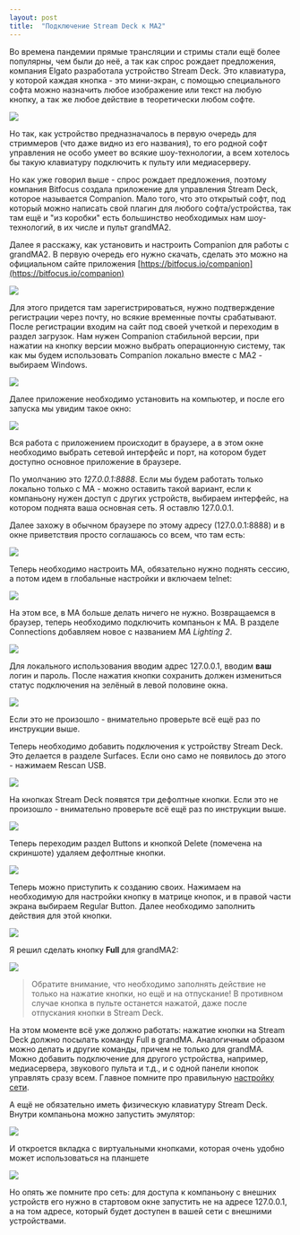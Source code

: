 ```yaml
---
layout: post
title:  "Подключение Stream Deck к МА2"
---
```


Во времена пандемии прямые трансляции и стримы стали ещё более популярны, чем были до неё, а так как спрос рождает предложения, компания Elgato разработала устройство Stream Deck. 
Это клавиатура, у которой каждая кнопка - это мини-экран, с помощью специального софта можно назначить любое изображение или текст на любую кнопку, а так же любое действие в теоретически любом софте.

![](/static/notes/companion/000.png)

Но так, как устройство предназначалось в первую очередь для стриммеров (что даже видно из его названия), то его родной софт управления не особо умеет во всякие шоу-технологии, а всем хотелось бы такую клавиатуру подключить к пульту или медиасерверу. 

Но как уже говорил выше - спрос рождает предложения, поэтому компания Bitfocus создала приложение для управления Stream Deck, которое называется Companion. Мало того, что это открытый софт, под который можно написать свой плагин для любого софта/устройства, так там ещё и "из коробки" есть большинство необходимых нам шоу-технологий, в их числе и пульт grandMA2.

Далее я расскажу, как установить и настроить Companion для работы с grandMA2. В первую очередь его нужно скачать, сделать это можно на официальном сайте приложения [https://bitfocus.io/companion](https://bitfocus.io/companion)

![](/static/notes/companion/001.png)

Для этого придется там зарегистрироваться, нужно подтверждение регистрации через почту, но всякие  временные почты срабатывают. После регистрации входим на сайт под своей учеткой и переходим в раздел загрузок. Нам нужен Companion стабильной версии, при нажатии на кнопку версии можно выбрать операционную систему, так как мы будем использовать Companion локально вместе с MA2 -  выбираем Windows. 

![](/static/notes/companion/002.png)

Далее приложение необходимо установить на компьютер, и после его запуска мы увидим такое окно:

![](/static/notes/companion/003.png)

Вся работа с приложением происходит в браузере, а в этом окне необходимо выбрать сетевой интерфейс и порт, на котором будет доступно основное приложение в браузере.

По умолчанию это *127.0.0.1:8888*. Если мы будем работать только локально только с МА - можно оставить такой вариант, если к компаньону нужен доступ с других устройств, выбираем интерфейс, на котором поднята ваша основная сеть. Я оставлю 127.0.0.1.

Далее захожу в обычном браузере по этому адресу (127.0.0.1:8888) и в окне приветствия просто соглашаюсь со всем, что там есть:

![](/static/notes/companion/004.png)

Теперь необходимо настроить МА, обязательно нужно поднять сессию, а потом идем в глобальные настройки и включаем telnet:

![](/static/notes/companion/005.png)

На этом все, в МА больше делать ничего не нужно. Возвращаемся в браузер, теперь необходимо подключить компаньон к МА. В разделе Connections добавляем новое с названием *MA Lighting 2*.

![](/static/notes/companion/006.png)

Для локального использования вводим адрес 127.0.0.1, вводим **ваш** логин и пароль. После нажатия кнопки сохранить должен измениться статус подключения на зелёный в левой половине окна.

![](/static/notes/companion/007.png)

Если это не произошло - внимательно проверьте всё ещё раз по инструкции выше.

Теперь необходимо добавить подключения к устройству Stream Deck. Это делается в разделе Surfaces. Если оно само не появилось до этого - нажимаем Rescan USB.

![](/static/notes/companion/008.png)

На кнопках Stream Deck появятся три дефолтные кнопки. Если это не произошло - внимательно проверьте всё ещё раз по инструкции выше.

![](/static/notes/companion/009.png)

Теперь переходим раздел Buttons и кнопкой Delete (помечена на скриншоте) удаляем дефолтные кнопки.

![](/static/notes/companion/010.png)

Теперь можно приступить к созданию своих. Нажимаем на необходимую для настройки кнопку в матрице кнопок, и в правой части экрана выбираем Regular Button. Далее необходимо заполнить действия для этой кнопки.

![](/static/notes/companion/011.png)

Я решил сделать кнопку **Full** для grandMA2:

![](/static/notes/companion/012.png)

> Обратите внимание, что необходимо заполнять действие не только на нажатие кнопки, но ещё и на отпускание! В противном случае кнопка в пульте останется нажатой, даже после отпускания кнопки в Stream Deck.

На этом моменте всё уже должно работать: нажатие кнопки на Stream Deck должно посылать команду Full в grandMA. Аналогичным образом можно делать и другие команды, причем не только для grandMA. Можно добавить подключение для другого устройства, например, медиасервера, звукового пульта и т.д., и с одной панели кнопок управлять сразу всем. Главное помните про правильную [настройку сети](/light/network/).

А ещё не обязательно иметь физическую клавиатуру Stream Deck. Внутри компаньона можно запустить эмулятор:

![](/static/notes/companion/013.png)

И откроется вкладка с виртуальными кнопками, которая очень удобно может использоваться на планшете

![](/static/notes/companion/014.png)

Но опять же помните про сеть: для доступа к компаньону с внешних устройств его нужно в стартовом окне запустить не на адресе 127.0.0.1, а на том адресе, который будет доступен в вашей сети с внешними устройствами.